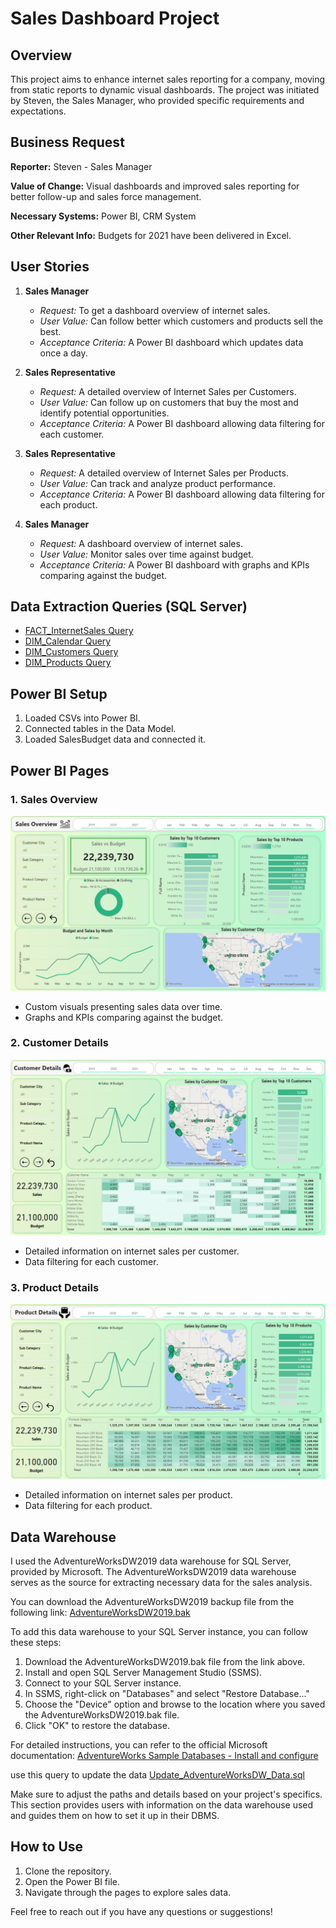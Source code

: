 # Sales Dashboard Project

## Overview

This project aims to enhance internet sales reporting for a company, moving from static reports to dynamic visual dashboards. The project was initiated by Steven, the Sales Manager, who provided specific requirements and expectations.

## Business Request

**Reporter:** Steven - Sales Manager

**Value of Change:** Visual dashboards and improved sales reporting for better follow-up and sales force management.

**Necessary Systems:** Power BI, CRM System

**Other Relevant Info:** Budgets for 2021 have been delivered in Excel.

## User Stories

1. **Sales Manager**
   - *Request:* To get a dashboard overview of internet sales.
   - *User Value:* Can follow better which customers and products sell the best.
   - *Acceptance Criteria:* A Power BI dashboard which updates data once a day.

2. **Sales Representative**
   - *Request:* A detailed overview of Internet Sales per Customers.
   - *User Value:* Can follow up on customers that buy the most and identify potential opportunities.
   - *Acceptance Criteria:* A Power BI dashboard allowing data filtering for each customer.

3. **Sales Representative**
   - *Request:* A detailed overview of Internet Sales per Products.
   - *User Value:* Can track and analyze product performance.
   - *Acceptance Criteria:* A Power BI dashboard allowing data filtering for each product.

4. **Sales Manager**
   - *Request:* A dashboard overview of internet sales.
   - *User Value:* Monitor sales over time against budget.
   - *Acceptance Criteria:* A Power BI dashboard with graphs and KPIs comparing against the budget.

## Data Extraction Queries (SQL Server)

- [FACT_InternetSales Query](/Power%20BI%20+%20SQL%20Project/Data%20Transformation/FACT_InternetSales.sql)
- [DIM_Calendar Query](/Power%20BI%20+%20SQL%20Project/Data%20Transformation/DIM_Calendar.sql)
- [DIM_Customers Query](/Power%20BI%20+%20SQL%20Project/Data%20Transformation/DIM_Customers.sql)
- [DIM_Products Query](/Power%20BI%20+%20SQL%20Project/Data%20Transformation/DIM_Products.sql)

## Power BI Setup

1. Loaded CSVs into Power BI.
2. Connected tables in the Data Model.
3. Loaded SalesBudget data and connected it.

## Power BI Pages

### 1. Sales Overview

![SalesOverview](Sales%20Overview1.png)

- Custom visuals presenting sales data over time.
- Graphs and KPIs comparing against the budget.

### 2. Customer Details

![Customer Details](Customer%20Details.png)

- Detailed information on internet sales per customer.
- Data filtering for each customer.

### 3. Product Details

![Product Details](Product%20Details.png)

- Detailed information on internet sales per product.
- Data filtering for each product.

## Data Warehouse

I used the AdventureWorksDW2019 data warehouse for SQL Server, provided by Microsoft. The AdventureWorksDW2019 data warehouse serves as the source for extracting necessary data for the sales analysis.

You can download the AdventureWorksDW2019 backup file from the following link:
[AdventureWorksDW2019.bak](https://github.com/Microsoft/sql-server-samples/releases/download/adventureworks/AdventureWorksDW2019.bak)

To add this data warehouse to your SQL Server instance, you can follow these steps:

1. Download the AdventureWorksDW2019.bak file from the link above.
2. Install and open SQL Server Management Studio (SSMS).
3. Connect to your SQL Server instance.
4. In SSMS, right-click on "Databases" and select "Restore Database..."
5. Choose the "Device" option and browse to the location where you saved the AdventureWorksDW2019.bak file.
6. Click "OK" to restore the database.

For detailed instructions, you can refer to the official Microsoft documentation:
[AdventureWorks Sample Databases - Install and configure](https://learn.microsoft.com/en-us/sql/samples/adventureworks-install-configure?view=sql-server-ver15&tabs=ssms)

use this query to update the data [Update_AdventureWorksDW_Data.sql](Update_AdventureWorksDW_Data.sql)

Make sure to adjust the paths and details based on your project's specifics. This section provides users with information on the data warehouse used and guides them on how to set it up in their DBMS.


## How to Use

1. Clone the repository.
2. Open the Power BI file.
3. Navigate through the pages to explore sales data.

Feel free to reach out if you have any questions or suggestions!
